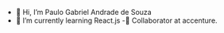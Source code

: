 - 👋 Hi, I’m Paulo Gabriel Andrade de Souza
- 🌱 I’m currently learning React.js
-💜 Collaborator at accenture.

<!---
PauloGabrielAndrade/PauloGabrielAndrade is a ✨ special ✨ repository because its `README.md` (this file) appears on your GitHub profile.
You can click the Preview link to take a look at your changes.
--->

